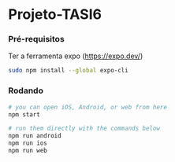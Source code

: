 # Projeto-TASI6

### Pré-requisitos
Ter a ferramenta expo (https://expo.dev/)
```sh
sudo npm install --global expo-cli
```

### Rodando
```sh
# you can open iOS, Android, or web from here
npm start 

# run them directly with the commands below
npm run android
npm run ios
npm run web
```